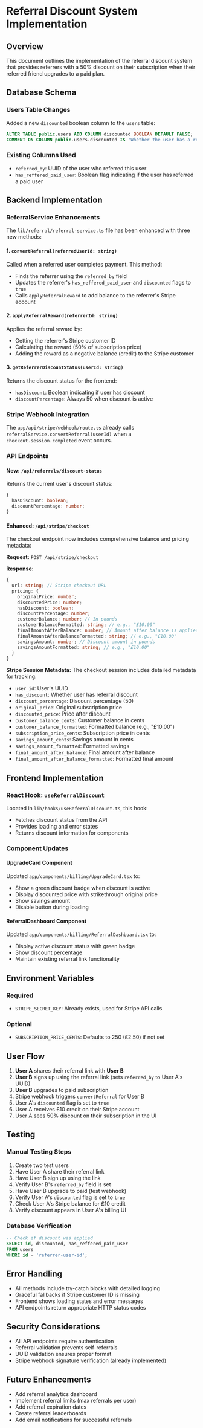 # Referral Discount System Implementation

## Overview

This document outlines the implementation of the referral discount system that provides referrers with a 50% discount on their subscription when their referred friend upgrades to a paid plan.

## Database Schema

### Users Table Changes

Added a new `discounted` boolean column to the `users` table:

```sql
ALTER TABLE public.users ADD COLUMN discounted BOOLEAN DEFAULT FALSE;
COMMENT ON COLUMN public.users.discounted IS 'Whether the user has a referral discount applied';
```

### Existing Columns Used

- `referred_by`: UUID of the user who referred this user
- `has_reffered_paid_user`: Boolean flag indicating if the user has referred a paid user

## Backend Implementation

### ReferralService Enhancements

The `lib/referral/referral-service.ts` file has been enhanced with three new methods:

#### 1. `convertReferral(referredUserId: string)`

Called when a referred user completes payment. This method:
- Finds the referrer using the `referred_by` field
- Updates the referrer's `has_reffered_paid_user` and `discounted` flags to `true`
- Calls `applyReferralReward` to add balance to the referrer's Stripe account

#### 2. `applyReferralReward(referrerId: string)`

Applies the referral reward by:
- Getting the referrer's Stripe customer ID
- Calculating the reward (50% of subscription price)
- Adding the reward as a negative balance (credit) to the Stripe customer

#### 3. `getReferrerDiscountStatus(userId: string)`

Returns the discount status for the frontend:
- `hasDiscount`: Boolean indicating if user has discount
- `discountPercentage`: Always 50 when discount is active

### Stripe Webhook Integration

The `app/api/stripe/webhook/route.ts` already calls `referralService.convertReferral(userId)` when a `checkout.session.completed` event occurs.

### API Endpoints

#### New: `/api/referrals/discount-status`

Returns the current user's discount status:
```typescript
{
  hasDiscount: boolean;
  discountPercentage: number;
}
```

#### Enhanced: `/api/stripe/checkout`

The checkout endpoint now includes comprehensive balance and pricing metadata:

**Request:** `POST /api/stripe/checkout`

**Response:**
```typescript
{
  url: string; // Stripe checkout URL
  pricing: {
    originalPrice: number;
    discountedPrice: number;
    hasDiscount: boolean;
    discountPercentage: number;
    customerBalance: number; // In pounds
    customerBalanceFormatted: string; // e.g., "£10.00"
    finalAmountAfterBalance: number; // Amount after balance is applied
    finalAmountAfterBalanceFormatted: string; // e.g., "£10.00"
    savingsAmount: number; // Discount amount in pounds
    savingsAmountFormatted: string; // e.g., "£10.00"
  }
}
```

**Stripe Session Metadata:**
The checkout session includes detailed metadata for tracking:
- `user_id`: User's UUID
- `has_discount`: Whether user has referral discount
- `discount_percentage`: Discount percentage (50)
- `original_price`: Original subscription price
- `discounted_price`: Price after discount
- `customer_balance_cents`: Customer balance in cents
- `customer_balance_formatted`: Formatted balance (e.g., "£10.00")
- `subscription_price_cents`: Subscription price in cents
- `savings_amount_cents`: Savings amount in cents
- `savings_amount_formatted`: Formatted savings
- `final_amount_after_balance`: Final amount after balance
- `final_amount_after_balance_formatted`: Formatted final amount

## Frontend Implementation

### React Hook: `useReferralDiscount`

Located in `lib/hooks/useReferralDiscount.ts`, this hook:
- Fetches discount status from the API
- Provides loading and error states
- Returns discount information for components

### Component Updates

#### UpgradeCard Component

Updated `app/components/billing/UpgradeCard.tsx` to:
- Show a green discount badge when discount is active
- Display discounted price with strikethrough original price
- Show savings amount
- Disable button during loading

#### ReferralDashboard Component

Updated `app/components/billing/ReferralDashboard.tsx` to:
- Display active discount status with green badge
- Show discount percentage
- Maintain existing referral link functionality

## Environment Variables

### Required

- `STRIPE_SECRET_KEY`: Already exists, used for Stripe API calls

### Optional

- `SUBSCRIPTION_PRICE_CENTS`: Defaults to 250 (£2.50) if not set

## User Flow

1. **User A** shares their referral link with **User B**
2. **User B** signs up using the referral link (sets `referred_by` to User A's UUID)
3. **User B** upgrades to paid subscription
4. Stripe webhook triggers `convertReferral` for User B
5. User A's `discounted` flag is set to `true`
6. User A receives £10 credit on their Stripe account
7. User A sees 50% discount on their subscription in the UI

## Testing

### Manual Testing Steps

1. Create two test users
2. Have User A share their referral link
3. Have User B sign up using the link
4. Verify User B's `referred_by` field is set
5. Have User B upgrade to paid (test webhook)
6. Verify User A's `discounted` flag is set to `true`
7. Check User A's Stripe balance for £10 credit
8. Verify discount appears in User A's billing UI

### Database Verification

```sql
-- Check if discount was applied
SELECT id, discounted, has_reffered_paid_user 
FROM users 
WHERE id = 'referrer-user-id';
```

## Error Handling

- All methods include try-catch blocks with detailed logging
- Graceful fallbacks if Stripe customer ID is missing
- Frontend shows loading states and error messages
- API endpoints return appropriate HTTP status codes

## Security Considerations

- All API endpoints require authentication
- Referral validation prevents self-referrals
- UUID validation ensures proper format
- Stripe webhook signature verification (already implemented)

## Future Enhancements

- Add referral analytics dashboard
- Implement referral limits (max referrals per user)
- Add referral expiration dates
- Create referral leaderboards
- Add email notifications for successful referrals 